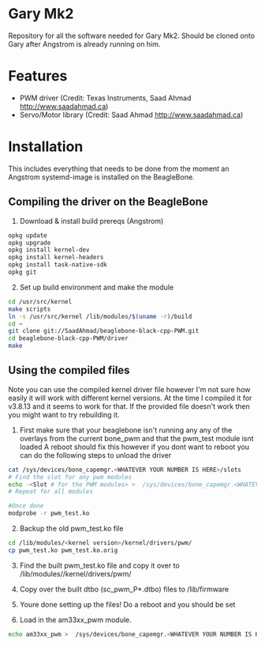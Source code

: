 Gary Mk2
========================
Repository for all the software needed for Gary Mk2. Should be cloned onto Gary after Angstrom is already running on him.

Features
========================
* PWM driver (Credit: Texas Instruments, Saad Ahmad http://www.saadahmad.ca)
* Servo/Motor library (Credit: Saad Ahmad http://www.saadahmad.ca)

Installation
========================
This includes everything that needs to be done from the moment an Angstrom systemd-image is installed on the BeagleBone.

Compiling the driver on the BeagleBone
-------------------------------
1) Download & install build prereqs (Angstrom)
````sh
opkg update
opkg upgrade
opkg install kernel-dev
opkg install kernel-headers
opkg install task-native-sdk
opkg git
````

2) Set up build environment and make the module
````sh
cd /usr/src/kernel
make scripts
ln -s /usr/src/kernel /lib/modules/$(uname -r)/build
cd ~
git clone git://SaadAhmad/beaglebone-black-cpp-PWM.git
cd beaglebone-black-cpp-PWM/driver
make
````
Using the compiled files
------------------------
Note you can use the compiled kernel driver file however I'm not sure how easily it will work with different kernel versions. 
At the time I compiled it for v3.8.13 and it seems to work for that. If the provided file doesn't work then you might want to try rebuilding it.

1) First make sure that your beaglebone isn't running any any of the overlays from the current bone_pwm and that the pwm_test module isnt loaded
   A reboot should fix this however if you dont want to reboot you can do the following steps to unload the driver 
````sh
cat /sys/devices/bone_capemgr.<WHATEVER YOUR NUMBER IS HERE>/slots
# Find the slot for any pwm modules
echo -<Slot # for the PWM modules> >  /sys/devices/bone_capemgr.<WHATEVER YOUR NUMBER IS HERE>/slots
# Repeat for all modules

#Once done
modprobe -r pwm_test.ko
````

2) Backup the old pwm_test.ko file
````sh
cd /lib/modules/<kernel version>/kernel/drivers/pwm/
cp pwm_test.ko pwm_test.ko.orig   
````
     
3) Find the built pwm_test.ko file and copy it over to /lib/modules/<kernel version>/kernel/drivers/pwm/
 
4) Copy over the built dtbo (sc_pwm_P*.dtbo) files to /lib/firmware

5) Youre done setting up the files! Do a reboot and you should be set

6) Load in the am33xx_pwm module.
````sh
echo am33xx_pwm >  /sys/devices/bone_capemgr.<WHATEVER YOUR NUMBER IS HERE>/slots
````

 
